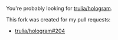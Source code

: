 You're probably looking for [trulia/hologram](https://github.com/trulia/hologram).

This fork was created for my pull requests:

* [trulia/hologram#204](https://github.com/trulia/hologram/pull/204)
